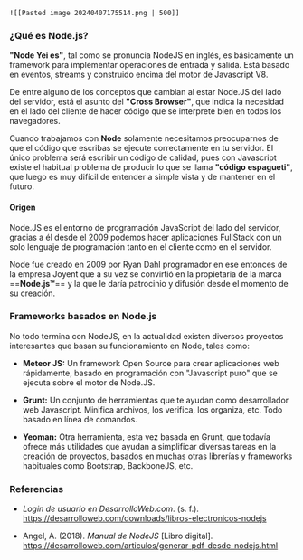 	![[Pasted image 20240407175514.png | 500]]

### ¿Qué es Node.js?

**"Node Yei es"**, tal como se pronuncia NodeJS en inglés, es básicamente un framework para implementar operaciones de entrada y salida. Está basado en eventos, streams y construido encima del motor de Javascript V8.

De entre alguno de los conceptos que cambian al estar Node.JS del lado del servidor, está el asunto del **"Cross Browser"**, que indica la necesidad en el lado del cliente de hacer código que se interprete bien en todos los navegadores. 

Cuando trabajamos con **Node** solamente necesitamos preocuparnos de que el código que escribas se ejecute correctamente en tu servidor. El único problema será escribir un código de calidad, pues con Javascript existe el habitual problema de producir lo que se llama **"código espagueti"**, que luego es muy difícil de entender a simple vista y de mantener en el futuro.

#### Origen

Node.JS es el entorno de programación JavaScript del lado del servidor, gracias a él desde el 2009 podemos hacer aplicaciones FullStack con un solo lenguaje de programación tanto en el cliente como en el servidor. 

Node fue creado en 2009 por Ryan Dahl programador en ese entonces de la empresa Joyent que a su vez se convirtió en la propietaria de la marca ==**Node.js™**== y la que le daría patrocinio y difusión desde el momento de su creación.

### Frameworks basados en Node.js

No todo termina con NodeJS, en la actualidad existen diversos proyectos interesantes que basan su funcionamiento en Node, tales como:

- **Meteor JS:** Un framework Open Source para crear aplicaciones web rápidamente, basado en programación con "Javascript puro" que se ejecuta sobre el motor de Node.JS. 

- **Grunt:** Un conjunto de herramientas que te ayudan como desarrollador web Javascript. Minifica archivos, los verifica, los organiza, etc. Todo basado en línea de comandos. 

 - **Yeoman:** Otra herramienta, esta vez basada en Grunt, que todavía ofrece más utilidades que ayudan a simplificar diversas tareas en la creación de proyectos, basados en muchas otras librerías y frameworks habituales como Bootstrap, BackboneJS, etc.

### Referencias

- _Login de usuario en DesarrolloWeb.com_. (s. f.). https://desarrolloweb.com/downloads/libros-electronicos-nodejs

- Angel, A. (2018). _Manual de NodeJS_ [Libro digital]. https://desarrolloweb.com/articulos/generar-pdf-desde-nodejs.html

